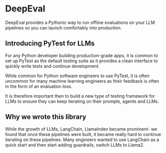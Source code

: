 
# DeepEval

DeepEval provides a Pythonic way to run offline evaluations on your LLM pipelines so you can launch comfortably into production.

## Introducing PyTest for LLMs

For any Python developer building production-grade apps, it is common to set up PyTest as the default testing suite as it provides a clean interface to quickly write tests and continue development. 

While common for Python software engineers to use PyTest, it is often uncommon for many machine learning engineers as their feedback is often in the form of an evaluation loss.

It is therefore important then to build a new type of testing framework for LLMs to ensure they can keep iterating on their prompts, agents and LLMs.


## Why we wrote this library

While the growth of LLMs, LangChain, LlamaIndex became prominent- we found that once these pipelines were built, it became really hard to continue iterating on these pipelines. Many engineers wanted to use LangChain as a quick start and then start adding guardrails, switch LLMs to Llama2. 
